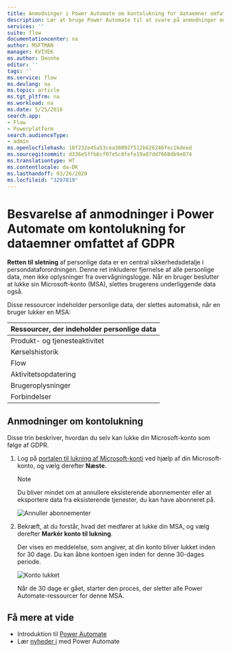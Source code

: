 ```yaml
---
title: Anmodninger i Power Automate om kontolukning for dataemner omfattet af GDPR for Microsoft-konti (MSA) | Microsoft Docs
description: Lær at bruge Power Automate til at svare på anmodninger om kontolukning for dataemner omfattet af GPDR for Microsoft-konti.
services: ''
suite: flow
documentationcenter: na
author: MSFTMAN
manager: KVIVEK
ms.author: Deonhe
editor: ''
tags: ''
ms.service: flow
ms.devlang: na
ms.topic: article
ms.tgt_pltfrm: na
ms.workload: na
ms.date: 5/25/2018
search.app:
- Flow
- Powerplatform
search.audienceType:
- admin
ms.openlocfilehash: 10f232e45a53cea30892f512b626246fec16deed
ms.sourcegitcommit: d336e5ffb6cf07e5c8fefe19a87dd7668db9e074
ms.translationtype: HT
ms.contentlocale: da-DK
ms.lasthandoff: 03/26/2020
ms.locfileid: "3297819"
---
```

# <a name="responding-to-gdpr-data-subject-account-close-requests-for-power-automate"></a>Besvarelse af anmodninger i Power Automate om kontolukning for dataemner omfattet af GDPR


**Retten til sletning** af personlige data er en central sikkerhedsdetalje i persondataforordningen. Denne ret inkluderer fjernelse af alle personlige data, men ikke oplysninger fra overvågningslogge. Når en bruger beslutter at lukke sin Microsoft-konto (MSA), slettes brugerens underliggende data også.

Disse ressourcer indeholder personlige data, der slettes automatisk, når en bruger lukker en MSA:

|Ressourcer, der indeholder personlige data|
|------|
|Produkt- og tjenesteaktivitet|
|Kørselshistorik|
|Flow|
|Aktivitetsopdatering|
|Brugeroplysninger|
|Forbindelser|

## <a name="account-close-requests"></a>Anmodninger om kontolukning

Disse trin beskriver, hvordan du selv kan lukke din Microsoft-konto som følge af GDPR.

1. Log på [portalen til lukning af Microsoft-konti](https://go.microsoft.com/fwlink/?LinkId=523898) ved hjælp af din Microsoft-konto, og vælg derefter **Næste**.

    > [!NOTE]
    > Du bliver mindet om at annullere eksisterende abonnementer eller at eksportere data fra eksisterende tjenester, du kan have abonneret på.
    >
    >

    ![Annuller abonnementer](./media/gdpr-dsr-delete-msa/accountclose.png)

1. Bekræft, at du forstår, hvad det medfører at lukke din MSA, og vælg derefter **Markér konto til lukning**.

    Der vises en meddelelse, som angiver, at din konto bliver lukket inden for 30 dage. Du kan åbne kontoen igen inden for denne 30-dages periode.

    ![Konto lukket](./media/gdpr-dsr-delete-msa/accountclosed.png)

    Når de 30 dage er gået, starter den proces, der sletter alle Power Automate-ressourcer for denne MSA.

## <a name="learn-more"></a>Få mere at vide

* Introduktion til [Power Automate](getting-started.md)
* Lær [nyheder i](release-notes.md) med Power Automate
